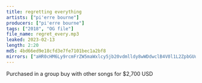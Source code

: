 ```yaml
---
title: regretting everything
artists: ["pi'erre bourne"]
producers: ["pi'erre bourne"]
tags: ["2018", "OG file"]
file_name: regret_every.mp3
leaked: 2023-02-13
length: 2:20
md5: 4bd66ed9e18cfd3e7fe7101bec1a2bf8
mirrors: ["aHR0cHM6Ly9rcmFrZW5maWxlcy5jb20vdmlldy8wWDdwclB4V0l1L2ZpbGUuaHRtbA==", "aHR0cHM6Ly9kYnJlZS5vcmcvdi8wNjNlYWU="]
---
```

Purchased in a group buy with other songs for $2,700 USD
